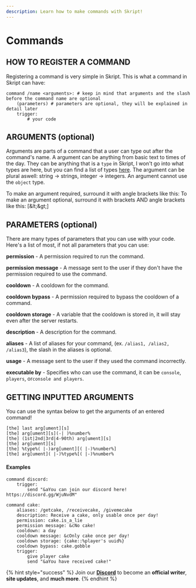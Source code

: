 ```yaml
---
description: Learn how to make commands with Skript!
---
```


# Commands



## HOW TO REGISTER A COMMAND

Registering a command is very simple in Skript. This is what a command in Skript can have:

```text
command /name <arguments>: # keep in mind that arguments and the slash before the command name are optional
    (parameters) # parameters are optional, they will be explained in detail later
    trigger:
        # your code
```

## **ARGUMENTS \(optional\)**

Arguments are parts of a command that a user can type out after the command's name. A argument can be anything from basic text to times of the day. They can be anything that is a `type` in Skript, I won't go into what types are here, but you can find a list of types [here](https://docs.skunity.com/syntax/types). The argument can be plural aswell: string -&gt; strings, integer -&gt; integers. An argument cannot use the `object` type.

To make an argument required, surround it with angle brackets like this:  To make an argument optional, surround it with brackets AND angle brackets like this: \[\&lt;\&gt;\]

## **PARAMETERS \(optional\)**

There are many types of parameters that you can use with your code. Here's a list of most, if not all parameters that you can use:

**permission** - A permission required to run the command.

**permission message** - A message sent to the user if they don't have the permission required to use the command.

**cooldown** - A cooldown for the command.

**cooldown bypass** - A permission required to bypass the cooldown of a command. 

**cooldown storage** - A variable that the cooldown is stored in, it will stay even after the server restarts. 

**description** - A description for the command. 

**aliases** - A list of aliases for your command, \(ex. `/alias1, /alias2, /alias3`\), the slash in the aliases is optional. 

**usage** - A message sent to the user if they used the command incorrectly. 

**executable by** - Specifies who can use the command, it can be `console`, `players`, or`console and players`.

## **GETTING INPUTTED ARGUMENTS** 

You can use the syntax below to get the arguments of an entered command!

```text
[the] last arg[ument][s]
[the] arg[ument][s](-| )%number%
[the] (1st|2nd|3rd|4-90th) arg[ument][s]
[the] arg[ument][s]
[the] %type%( |-)arg[ument][( |-)%number%]
[the] arg[ument]( |-)%type%[( |-)%number%
```

#### **Examples**

```text
command discord:
    trigger:
        send "&aYou can join our discord here! https://discord.gg/WjuNvdM"
```

```text
command cake:
    aliases: /getcake, /receivecake, /givemecake
    description: Receive a cake, only usable once per day!
    permission: cake.is_a_lie
    permission message: &cNo cake!
    cooldown: a day
    cooldown message: &cOnly cake once per day!
    cooldown storage: {cake::%player's uuid%}
    cooldown bypass: cake.gobble
    trigger:
        give player cake
        send "&aYou have received cake!"
```

{% hint style="success" %}
Join our **[Discord](https://discord.gg/TYhH5bK)** to become an **official writer**, **site updates**, and **much more**.
{% endhint %}
